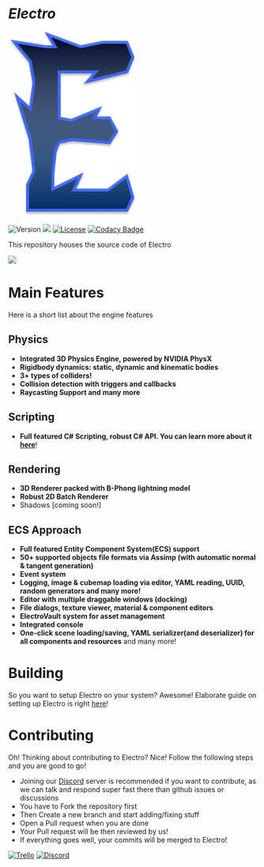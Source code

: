 # ***Electro***
![](Resources/Branding/MainBody.png)  

![Version](https://img.shields.io/badge/version-0.0.1-red)
![](https://img.shields.io/badge/contributions-welcome-green.svg?style=flat)
[![License](https://img.shields.io/badge/License-GPL--3.0-blue.svg)](LICENSE)
[![Codacy Badge](https://app.codacy.com/project/badge/Grade/bcebe0d3b94048289aaaa94f423b6c0a)](https://www.codacy.com/gh/FahimFuad/Electro/dashboard?utm_source=github.com&amp;utm_medium=referral&amp;utm_content=FahimFuad/Electro&amp;utm_campaign=Badge_Grade)  

This repository houses the source code of Electro  

![](https://i.ibb.co/SvKLZTQ/image-2021-04-12-172502.png)

# Main Features

Here is a short list about the engine features

## Physics

- **Integrated 3D Physics Engine, powered by NVIDIA PhysX**
- **Rigidbody dynamics: static, dynamic and kinematic bodies**
- **3+ types of colliders!**  
- **Collision detection with triggers and callbacks**
- **Raycasting Support and many more**


## Scripting

- **Full featured C# Scripting, robust C# API. You can learn more about it [here](Resources/Docs/CSharpScriptSystem.md)**!

## Rendering

- **3D Renderer packed with B-Phong lightning model**
- **Robust 2D Batch Renderer**
- Shadows [coming soon!]

## ECS Approach

- **Full featured Entity Component System(ECS) support**
- **50+ supported objects file formats via Assimp (with automatic normal & tangent generation)**
- **Event system**
- **Logging, image & cubemap loading via editor, YAML reading, UUID, random generators and many more!**
- **Editor with multiple draggable windows (docking)**
- **File dialogs, texture viewer, material & component editors**
- **ElectroVault system for asset management**
- **Integrated console**
- **One-click scene loading/saving, YAML serializer(and deserializer) for all components and resources** and many more!

# Building

So you want to setup Electro on your system? Awesome! Elaborate guide on setting up Electro is right [here](Resources/Docs/Setup.md)!

# Contributing

Oh! Thinking about contributing to Electro? Nice! Follow the following steps and you are good to go!

- Joining our [Discord](https://discord.gg/Y2MXHNQxGm) server is recommended if you want to contribute, as we can talk and respond super fast there than github issues or discussions
- You have to Fork the repository first
- Then Create a new branch and start adding/fixing stuff
- Open a Pull request when you are done
- Your Pull  request will be then reviewed by us!
- If everything goes well, your commits will be merged to Electro!

[![Trello](https://img.shields.io/badge/board-trello-blue.svg)](https://trello.com/b/XWRZuD3R)
[![Discord](https://img.shields.io/badge/Electro%20--blue.svg?style=social&logo=Discord)](https://discord.gg/Y2MXHNQxGm)
